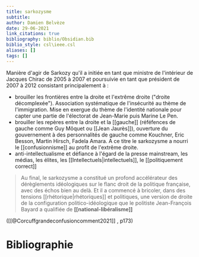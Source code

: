 ```yaml
---
title: sarkozysme
subtitle:
author: Damien Belvèze
date: 29-06-2021
link_citations: true
bibliography: biblio/Obsidian.bib
biblio_style: csl\ieee.csl
aliases: []
tags: []
---
```


Manière d'agir de Sarkozy qu'il a initiée en tant que ministre de l'intérieur de Jacques Chirac de 2005 à 2007 et poursuivie en tant que président de 2007 à 2012 consistant principalement à : 

- brouiller les frontières entre la droite et l'extrême droite ("droite décomplexée"). Association systématique de l'insécurité au thème de l'immigration. Mise en exergue du thème de l'identité nationale pour capter une partie de l'électorat de Jean-Marie puis Marine Le Pen.
- brouiller les repères entre la droite et la [[gauche]] (réféfences de gauche comme Guy Môquet ou [[Jean Jaurès]]), ouverture du gouvernement à des personnalités de gauche comme Kouchner, Eric Besson, Martin Hirsch, Fadela Amara. A ce titre le sarkozysme a nourri le [[confusionnisme]] au profit de l'extrême droite.
- anti-intellectualisme et défiance à l'égard de la presse mainstream, les médias, les élites, les [[Intellectuels|intellectuels]], le [[politiquement correct]]

> Au final, le sarkozysme a constitué un profond accélérateur des dérèglements idéologiques sur le flanc droit de la politique française, avec des échos bien au delà. Et il a commencé à bricoler, dans des tensions [[rhétorique|rhétoriques]] et politiques, une version de droite de la configuration politico-idéologique que le politiste Jean-François Bayard a qualifiée de **[[national-libéralisme]]**

([[@Corcuffgrandeconfusioncomment2021]] , p173)









# Bibliographie

